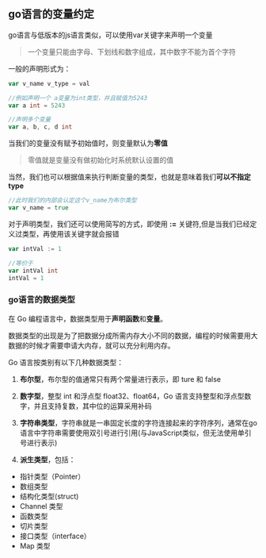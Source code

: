 ## go语言的变量约定
go语言与低版本的js语言类似，可以使用var关键字来声明一个变量

> 一个变量只能由字母、下划线和数字组成，其中数字不能为首个字符

一般的声明形式为：

```go
var v_name v_type = val

//例如声明一个 a变量为int类型，并且赋值为5243
var a int = 5243

//声明多个变量
var a, b, c, d int

```

当我们的变量没有赋予初始值时，则变量默认为**零值**

> 零值就是变量没有做初始化时系统默认设置的值

当然，我们也可以根据值来执行判断变量的类型，也就是意味着我们**可以不指定type**

```go
//此时我们的内部会认定这个v_name为布尔类型
var v_name = true
```

对于声明类型，我们还可以使用简写的方式，即使用 **:=** 关键符,但是当我们已经定义过类型，再使用该关键字就会报错


```go
var intVal := 1

//等价于
var intVal int
intVal = 1

```

### go语言的数据类型
在 Go 编程语言中，数据类型用于**声明函数**和**变量**。

数据类型的出现是为了把数据分成所需内存大小不同的数据，编程的时候需要用大数据的时候才需要申请大内存，就可以充分利用内存。

Go 语言按类别有以下几种数据类型：
1. **布尔型**，布尔型的值通常只有两个常量进行表示，即 ture 和 false

2. **数字型**，整型 int 和浮点型 float32、float64，Go 语言支持整型和浮点型数字，并且支持复数，其中位的运算采用补码

3. **字符串类型**，字符串就是一串固定长度的字符连接起来的字符序列，通常在go语言中字符串需要使用双引号进行引用(与JavaScript类似，但无法使用单引号进行表示)

4. **派生类型**，包括：

+ 指针类型（Pointer）
+ 数组类型
+ 结构化类型(struct)
+ Channel 类型
+ 函数类型
+ 切片类型
+ 接口类型（interface）
+ Map 类型